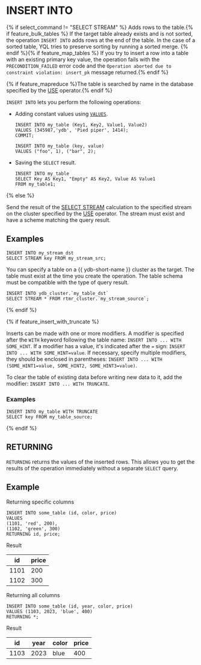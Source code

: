 # INSERT INTO

{% if select_command != "SELECT STREAM" %} Adds rows to the table.{% if feature_bulk_tables %} If the target table already exists and is not sorted, the operation `INSERT INTO` adds rows at the end of the table. In the case of a sorted table, YQL tries to preserve sorting by running a sorted merge. {% endif %}{% if feature_map_tables %} If you try to insert a row into a table with an existing primary key value, the operation fails with the `PRECONDITION_FAILED` error code and the `Operation aborted due to constraint violation: insert_pk` message returned.{% endif %}

{% if feature_mapreduce %}The table is searched by name in the database specified by the [USE](use.md) operator.{% endif %}

`INSERT INTO` lets you perform the following operations:

* Adding constant values using [`VALUES`](values.md).

  ```yql
  INSERT INTO my_table (Key1, Key2, Value1, Value2)
  VALUES (345987,'ydb', 'Pied piper', 1414);
  COMMIT;
  ```

  ```yql
  INSERT INTO my_table (key, value)
  VALUES ("foo", 1), ("bar", 2);
  ```

* Saving the `SELECT` result.

  ```yql
  INSERT INTO my_table
  SELECT Key AS Key1, "Empty" AS Key2, Value AS Value1
  FROM my_table1;
  ```

{% else %}

Send the result of the [SELECT STREAM](select_stream.md) calculation to the specified stream on the cluster specified by the [USE](use.md) operator. The stream must exist and have a scheme matching the query result.

## Examples

```yql
INSERT INTO my_stream_dst
SELECT STREAM key FROM my_stream_src;
```

You can specify a table on a {{ ydb-short-name }} cluster as the target. The table must exist at the time you create the operation. The table schema must be compatible with the type of query result.


```yql
INSERT INTO ydb_cluster.`my_table_dst`
SELECT STREAM * FROM rtmr_cluster.`my_stream_source`;
```

{% endif %}



{% if feature_insert_with_truncate %}

Inserts can be made with one or more modifiers. A modifier is specified after the `WITH` keyword following the table name: `INSERT INTO ... WITH SOME_HINT`.
If a modifier has a value, it's indicated after the `=` sign: `INSERT INTO ... WITH SOME_HINT=value`.
If necessary, specify multiple modifiers, they should be enclosed in parentheses: `INSERT INTO ... WITH (SOME_HINT1=value, SOME_HINT2, SOME_HINT3=value)`.

To clear the table of existing data before writing new data to it, add the modifier: `INSERT INTO ... WITH TRUNCATE`.

### Examples

```yql
INSERT INTO my_table WITH TRUNCATE
SELECT key FROM my_table_source;
```

{% endif %}

## RETURNING

`RETURNING` returns the values of the inserted rows. This allows you to get the results of the operation immediately without a separate `SELECT` query.

## Example

Returning specific columns

```
INSERT INTO some_table (id, color, price)
VALUES
(1101, 'red', 200),
(1102, 'green', 300)
RETURNING id, price;
```

Result

|id|price|
|-|-|
|1101|200|
|1102|300|

Returning all columns

```
INSERT INTO some_table (id, year, color, price)
VALUES (1103, 2023, 'blue', 400)
RETURNING *;
```

Result

|id|year|color|price|
|-|-|-|-|
|1103|2023|blue|400|
